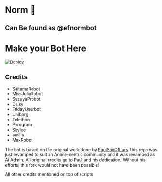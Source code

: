 # Norm 🤖
## Can Be found as @efnormbot
# Make your Bot Here
[![Deploy](https://www.herokucdn.com/deploy/button.svg)](https://heroku.com/deploy?template=https://github.com/TinuraD/Norm.git)


## Credits

 - SaitamaRobot
 - MissJuliaRobot
 - SuzuyaProbot
 - Daisy
 - FridayUserbot
 - Uniborg
 - Telethon
 - Pyrogram
 - Skylee
 - emilia
 - MaxRobot


The bot is based on the original work done by [PaulSonOfLars](https://github.com/PaulSonOfLars)
This repo was just revamped to suit an Anime-centric community and it was revamped as Ai Admin. All original credits go to Paul and his dedication, Without his efforts, this fork would not have been possible!

All other credits mentioned on top of scripts
